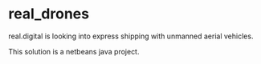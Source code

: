 # real_drones

real.digital is looking into express shipping with unmanned aerial vehicles.

This solution is a netbeans java project.
